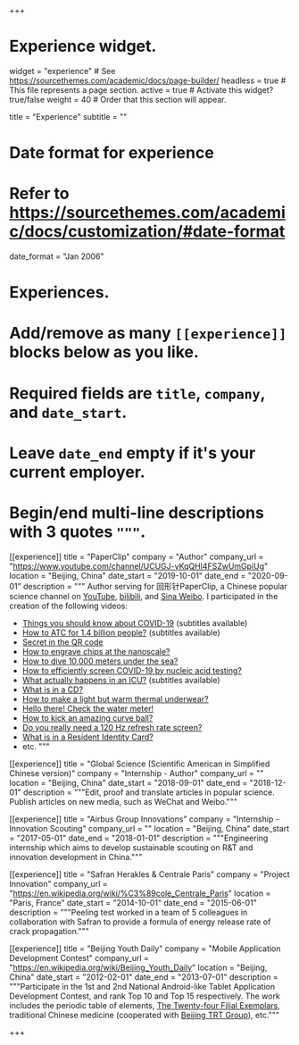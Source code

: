 +++
# Experience widget.
widget = "experience"  # See https://sourcethemes.com/academic/docs/page-builder/
headless = true  # This file represents a page section.
active = true  # Activate this widget? true/false
weight = 40  # Order that this section will appear.

title = "Experience"
subtitle = ""

# Date format for experience
#   Refer to https://sourcethemes.com/academic/docs/customization/#date-format
date_format = "Jan 2006"

# Experiences.
#   Add/remove as many `[[experience]]` blocks below as you like.
#   Required fields are `title`, `company`, and `date_start`.
#   Leave `date_end` empty if it's your current employer.
#   Begin/end multi-line descriptions with 3 quotes `"""`.
[[experience]]
  title = "PaperClip"
  company = "Author"
  company_url = "https://www.youtube.com/channel/UCUGJ-yKqQHl4FSZwUmGpiUg"
  location = "Beijing, China"
  date_start = "2019-10-01"
  date_end = "2020-09-01"
  description = """
  Author serving for 回形针PaperClip, a Chinese popular science channel on [YouTube](https://www.youtube.com/channel/UCUGJ-yKqQHl4FSZwUmGpiUg), [bilibili](https://space.bilibili.com/258150656), and [Sina Weibo](https://weibo.com/p/1005056414205745). I participated in the creation of the following videos:
  * [Things you should know about COVID-19](https://youtu.be/0ySYM4kRJVY) (subtitles available)
  * [How to ATC for 1.4 billion people?](https://youtu.be/5ZphSjh1ngU) (subtitles available)
  * [Secret in the QR code](https://youtu.be/XW8sgT_D0To)
  * [How to engrave chips at the nanoscale?](https://youtu.be/Co7-_d1NjkM)
  * [How to dive 10,000 meters under the sea?](https://youtu.be/INUb-e0R89g)
  * [How to efficiently screen COVID-19 by nucleic acid testing?](https://youtu.be/jMN8vKV339Q)
  * [What actually happens in an ICU?](https://youtu.be/yMkJxLybIsY) (subtitles available)
  * [What is in a CD?](https://youtu.be/iygjJ8M7jnM)
  * [How to make a light but warm thermal underwear?](https://youtu.be/3DWsh-Tiyiw)
  * [Hello there! Check the water meter!](https://youtu.be/LDjPZBbQ_JI)
  * [How to kick an amazing curve ball?](https://youtu.be/GKXxcgL5Hvg)
  * [Do you really need a 120 Hz refresh rate screen?](https://youtu.be/8qT2anaI884)
  * [What is in a Resident Identity Card?](https://youtu.be/n-FAYmSpopQ)
  * etc.
  """

[[experience]]
  title = "Global Science (Scientific American in Simplified Chinese version)"
  company = "Internship - Author"
  company_url = ""
  location = "Beijing, China"
  date_start = "2018-09-01"
  date_end = "2018-12-01"
  description = """Edit, proof and translate articles in popular science. Publish articles on new media, such as WeChat and Weibo."""

[[experience]]
  title = "Airbus Group Innovations"
  company = "Internship - Innovation Scouting"
  company_url = ""
  location = "Beijing, China"
  date_start = "2017-05-01"
  date_end = "2018-01-01"
  description = """Engineering internship which aims to develop sustainable scouting on R&T and innovation development in China."""

[[experience]]
  title = "Safran Herakles & Centrale Paris"
  company = "Project Innovation"
  company_url = "https://en.wikipedia.org/wiki/%C3%89cole_Centrale_Paris"
  location = "Paris, France"
  date_start = "2014-10-01"
  date_end = "2015-06-01"
  description = """Peeling test worked in a team of 5 colleagues in collaboration with Safran to provide a formula of energy release rate of crack propagation."""

[[experience]]
  title = "Beijing Youth Daily"
  company = "Mobile Application Development Contest"
  company_url = "https://en.wikipedia.org/wiki/Beijing_Youth_Daily"
  location = "Beijing, China"
  date_start = "2012-02-01"
  date_end = "2013-07-01"
  description = """Participate in the 1st and 2nd National Android-like Tablet Application Development Contest, and rank Top 10 and Top 15 respectively. The work includes the periodic table of elements, [The Twenty-four Filial Exemplars](https://en.wikipedia.org/wiki/The_Twenty-four_Filial_Exemplars), traditional Chinese medicine (cooperated with [Beijing TRT Group](https://en.wikipedia.org/wiki/Tong_Ren_Tang)), etc."""

+++
